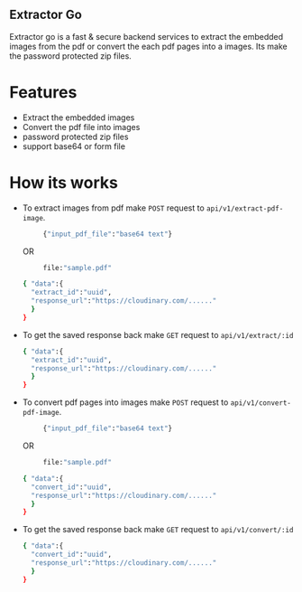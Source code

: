 ## Extractor Go

Extractor go is a fast & secure backend services to extract the embedded images from the pdf or convert the each pdf pages into a images. Its make the password protected zip files.

# Features

- Extract the embedded images
- Convert the pdf file into images
- password protected zip files
- support base64 or form file

# How its works

- To extract images from pdf make `POST` request to `api/v1/extract-pdf-image`.

  ```bash request-body(json)
       {"input_pdf_file":"base64 text"}
  ```

  OR

  ```bash request-body(form-data)
       file:"sample.pdf"
  ```

  ```bash response
  { "data":{
    "extract_id":"uuid",
    "response_url":"https://cloudinary.com/......"
    }
  }
  ```

- To get the saved response back make `GET` request to `api/v1/extract/:id`

  ```bash response
  { "data":{
    "extract_id":"uuid",
    "response_url":"https://cloudinary.com/......"
    }
  }
  ```

- To convert pdf pages into images make `POST` request to `api/v1/convert-pdf-image`.

  ```bash request-body(json)
       {"input_pdf_file":"base64 text"}
  ```

  OR

  ```bash request-body(form-data)
       file:"sample.pdf"
  ```

  ```bash response
  { "data":{
    "convert_id":"uuid",
    "response_url":"https://cloudinary.com/......"
    }
  }
  ```

- To get the saved response back make `GET` request to `api/v1/convert/:id`
  ```bash response
  { "data":{
    "convert_id":"uuid",
    "response_url":"https://cloudinary.com/......"
    }
  }
  ```
